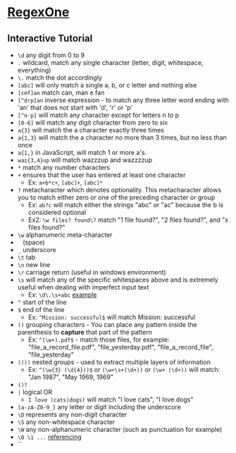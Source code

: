 # [RegexOne][0]

## Interactive Tutorial

- `\d`  any digit from 0 to 9
- `.`  wildcard, match any single character (letter, digit, whitespace, everything)
- `\.`  match the dot accordingly
- `[abc]`  will only match a single a, b, or c letter and nothing else
- `[cmf]an`  match can, man e fan
- `[^drp]an`  inverse expression - to match any three letter word ending with 'an' that does not start with 'd', 'r' or 'p'
- `[^n-p]`  will match any character except for letters n to p
- `[0-6]`  will match any digit character from zero to six
- `a{3}`  will match the a character exactly three times
- `a{1,3}`  will match the a character no more than 3 times, but no less than once
- `a{1,}`  in JavaScript, will match 1 or more a's.
- `waz{3,4}up`  will match wazzzup and wazzzzup
- `*`  match any number characters
- `+`  ensures that the user has entered at least one character
  - Ex: `a+b*c+`, `[abc]+`, `[abc]*`
- `?`  metacharacter which denotes optionality. This metacharacter allows you to match either zero or one of the preceding character or group
  - Ex: `ab?c`  will match either the strings "abc" or "ac" because the b is considered optional
  - Ex2: `\w files? found\?`  match "1 file found?", "2 files found?", and "x files found?"
- `\w`  alphanumeric meta-character
- ` ` (space)  
- `_` underscore  
- `\t` tab  
- `\n` new line  
- `\r` carriage return (useful in windows environment)  
- `\s` will match any of the specific whitespaces above and is extremely useful when dealing with imperfect input text  
  - Ex: `\d\.\s+abc` [example][1]
- `^` start of the line  
- `$` end of the line
  - Ex: `^Mission: successful$` will match Mission: successful
- `()` grouping characters - You can place any pattern inside the parenthesis to **capture** that part of the pattern  
  - Ex: `^(\w+).pdf$` - match those files, for example: "file_a_record_file.pdf", "file_yesterday.pdf", "file_a_record_file", "file_yesterday" 
- `(())` nested groups - used to extract multiple layers of information  
  - Ex: `^(\w{3} (\d{4}))$` or `(\w+\s+(\d+))` or `(\w+ (\d+))` will match: "Jan 1987", "May 1969, 1969" 
- `()?`  
- `|` logical OR
  - `I love (cats|dogs)` will match "I love cats", "I love dogs"  
- `[a-zA-Z0-9_]` any letter or digit including the underscore
- `\D` represents any non-digit character 
- `\S` any non-whitespace character 
- `\W` any non-alphanumeric character (such as punctuation for example)
- `\0 \1 ...` [referencing][2]
- `` 

 [0]: http://regexone.com/
 [1]: http://regexone.com/lesson/9?
 [2]: http://regexone.com/lesson/15?

